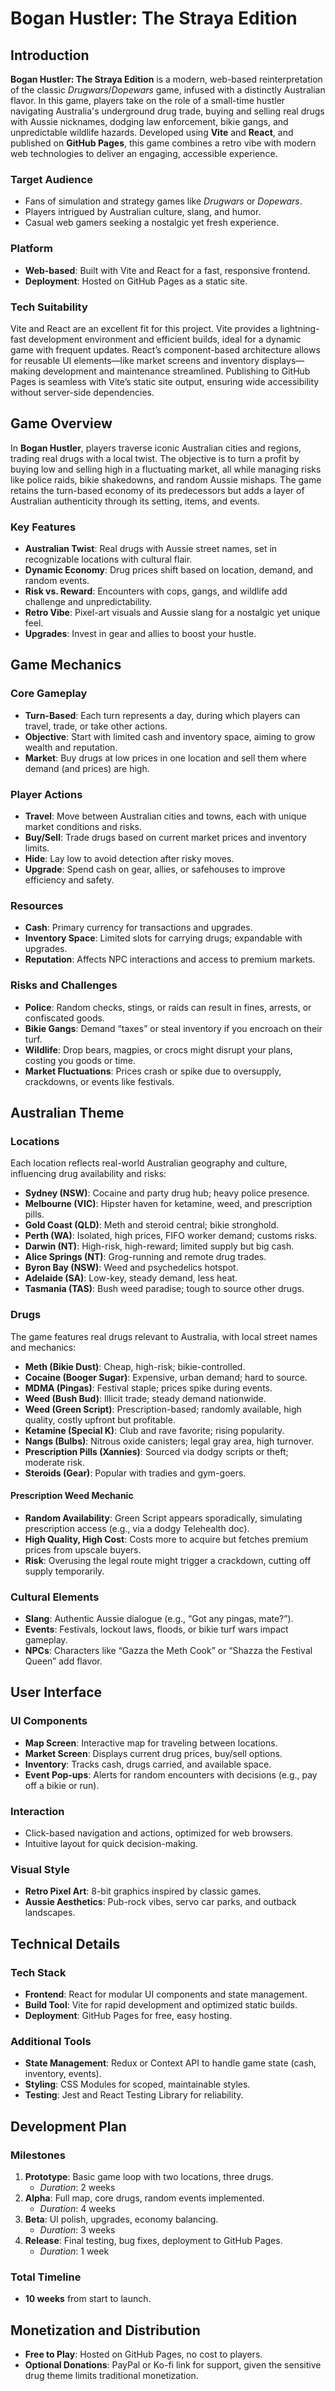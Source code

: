 # Bogan Hustler: The Straya Edition

## Introduction

**Bogan Hustler: The Straya Edition** is a modern, web-based reinterpretation of the classic _Drugwars_/_Dopewars_ game, infused with a distinctly Australian flavor. In this game, players take on the role of a small-time hustler navigating Australia's underground drug trade, buying and selling real drugs with Aussie nicknames, dodging law enforcement, bikie gangs, and unpredictable wildlife hazards. Developed using **Vite** and **React**, and published on **GitHub Pages**, this game combines a retro vibe with modern web technologies to deliver an engaging, accessible experience.

### Target Audience

- Fans of simulation and strategy games like _Drugwars_ or _Dopewars_.
- Players intrigued by Australian culture, slang, and humor.
- Casual web gamers seeking a nostalgic yet fresh experience.

### Platform

- **Web-based**: Built with Vite and React for a fast, responsive frontend.
- **Deployment**: Hosted on GitHub Pages as a static site.

### Tech Suitability

Vite and React are an excellent fit for this project. Vite provides a lightning-fast development environment and efficient builds, ideal for a dynamic game with frequent updates. React’s component-based architecture allows for reusable UI elements—like market screens and inventory displays—making development and maintenance streamlined. Publishing to GitHub Pages is seamless with Vite’s static site output, ensuring wide accessibility without server-side dependencies.

## Game Overview

In **Bogan Hustler**, players traverse iconic Australian cities and regions, trading real drugs with a local twist. The objective is to turn a profit by buying low and selling high in a fluctuating market, all while managing risks like police raids, bikie shakedowns, and random Aussie mishaps. The game retains the turn-based economy of its predecessors but adds a layer of Australian authenticity through its setting, items, and events.

### Key Features

- **Australian Twist**: Real drugs with Aussie street names, set in recognizable locations with cultural flair.
- **Dynamic Economy**: Drug prices shift based on location, demand, and random events.
- **Risk vs. Reward**: Encounters with cops, gangs, and wildlife add challenge and unpredictability.
- **Retro Vibe**: Pixel-art visuals and Aussie slang for a nostalgic yet unique feel.
- **Upgrades**: Invest in gear and allies to boost your hustle.

## Game Mechanics

### Core Gameplay

- **Turn-Based**: Each turn represents a day, during which players can travel, trade, or take other actions.
- **Objective**: Start with limited cash and inventory space, aiming to grow wealth and reputation.
- **Market**: Buy drugs at low prices in one location and sell them where demand (and prices) are high.

### Player Actions

- **Travel**: Move between Australian cities and towns, each with unique market conditions and risks.
- **Buy/Sell**: Trade drugs based on current market prices and inventory limits.
- **Hide**: Lay low to avoid detection after risky moves.
- **Upgrade**: Spend cash on gear, allies, or safehouses to improve efficiency and safety.

### Resources

- **Cash**: Primary currency for transactions and upgrades.
- **Inventory Space**: Limited slots for carrying drugs; expandable with upgrades.
- **Reputation**: Affects NPC interactions and access to premium markets.

### Risks and Challenges

- **Police**: Random checks, stings, or raids can result in fines, arrests, or confiscated goods.
- **Bikie Gangs**: Demand “taxes” or steal inventory if you encroach on their turf.
- **Wildlife**: Drop bears, magpies, or crocs might disrupt your plans, costing you goods or time.
- **Market Fluctuations**: Prices crash or spike due to oversupply, crackdowns, or events like festivals.

## Australian Theme

### Locations

Each location reflects real-world Australian geography and culture, influencing drug availability and risks:

- **Sydney (NSW)**: Cocaine and party drug hub; heavy police presence.
- **Melbourne (VIC)**: Hipster haven for ketamine, weed, and prescription pills.
- **Gold Coast (QLD)**: Meth and steroid central; bikie stronghold.
- **Perth (WA)**: Isolated, high prices, FIFO worker demand; customs risks.
- **Darwin (NT)**: High-risk, high-reward; limited supply but big cash.
- **Alice Springs (NT)**: Grog-running and remote drug trades.
- **Byron Bay (NSW)**: Weed and psychedelics hotspot.
- **Adelaide (SA)**: Low-key, steady demand, less heat.
- **Tasmania (TAS)**: Bush weed paradise; tough to source other drugs.

### Drugs

The game features real drugs relevant to Australia, with local street names and mechanics:

- **Meth (Bikie Dust)**: Cheap, high-risk; bikie-controlled.
- **Cocaine (Booger Sugar)**: Expensive, urban demand; hard to source.
- **MDMA (Pingas)**: Festival staple; prices spike during events.
- **Weed (Bush Bud)**: Illicit trade; steady demand nationwide.
- **Weed (Green Script)**: Prescription-based; randomly available, high quality, costly upfront but profitable.
- **Ketamine (Special K)**: Club and rave favorite; rising popularity.
- **Nangs (Bulbs)**: Nitrous oxide canisters; legal gray area, high turnover.
- **Prescription Pills (Xannies)**: Sourced via dodgy scripts or theft; moderate risk.
- **Steroids (Gear)**: Popular with tradies and gym-goers.

#### Prescription Weed Mechanic

- **Random Availability**: Green Script appears sporadically, simulating prescription access (e.g., via a dodgy Telehealth doc).
- **High Quality, High Cost**: Costs more to acquire but fetches premium prices from upscale buyers.
- **Risk**: Overusing the legal route might trigger a crackdown, cutting off supply temporarily.

### Cultural Elements

- **Slang**: Authentic Aussie dialogue (e.g., “Got any pingas, mate?”).
- **Events**: Festivals, lockout laws, floods, or bikie turf wars impact gameplay.
- **NPCs**: Characters like “Gazza the Meth Cook” or “Shazza the Festival Queen” add flavor.

## User Interface

### UI Components

- **Map Screen**: Interactive map for traveling between locations.
- **Market Screen**: Displays current drug prices, buy/sell options.
- **Inventory**: Tracks cash, drugs carried, and available space.
- **Event Pop-ups**: Alerts for random encounters with decisions (e.g., pay off a bikie or run).

### Interaction

- Click-based navigation and actions, optimized for web browsers.
- Intuitive layout for quick decision-making.

### Visual Style

- **Retro Pixel Art**: 8-bit graphics inspired by classic games.
- **Aussie Aesthetics**: Pub-rock vibes, servo car parks, and outback landscapes.

## Technical Details

### Tech Stack

- **Frontend**: React for modular UI components and state management.
- **Build Tool**: Vite for rapid development and optimized static builds.
- **Deployment**: GitHub Pages for free, easy hosting.

### Additional Tools

- **State Management**: Redux or Context API to handle game state (cash, inventory, events).
- **Styling**: CSS Modules for scoped, maintainable styles.
- **Testing**: Jest and React Testing Library for reliability.

## Development Plan

### Milestones

1. **Prototype**: Basic game loop with two locations, three drugs.
   - _Duration_: 2 weeks
2. **Alpha**: Full map, core drugs, random events implemented.
   - _Duration_: 4 weeks
3. **Beta**: UI polish, upgrades, economy balancing.
   - _Duration_: 3 weeks
4. **Release**: Final testing, bug fixes, deployment to GitHub Pages.
   - _Duration_: 1 week

### Total Timeline

- **10 weeks** from start to launch.

## Monetization and Distribution

- **Free to Play**: Hosted on GitHub Pages, no cost to players.
- **Optional Donations**: PayPal or Ko-fi link for support, given the sensitive drug theme limits traditional monetization.

